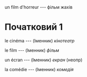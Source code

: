un film d'horreur --- фільм жахів



# Початковий 1
le cinéma --- (Іменник)
*кінотеатр*



le film --- (Іменник)
*фільм*



un écran --- (Іменник)
*екран* (неопр)



la comédie --- (Іменник)
*комедія*